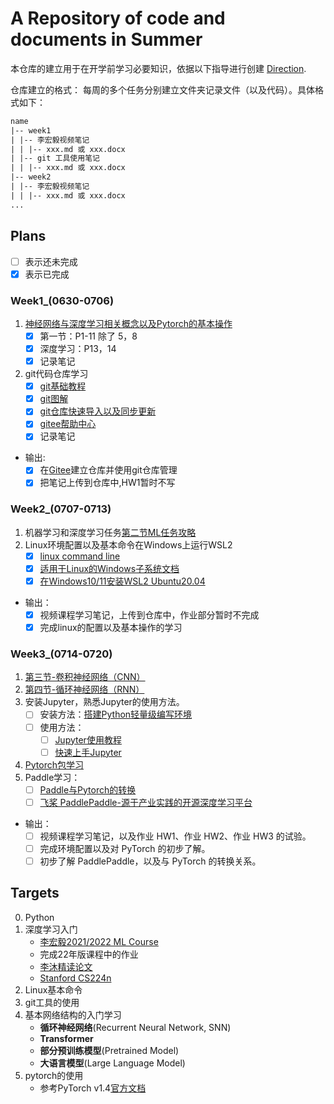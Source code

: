 # A Repository of code and documents in Summer

本仓库的建立用于在开学前学习必要知识，依据以下指导进行创建 [Direction](./Direction.pdf).  

仓库建立的格式：  每周的多个任务分别建立文件夹记录文件（以及代码）。具体格式如下：

```txt
name
|-- week1
| |-- 李宏毅视频笔记
| | |-- xxx.md 或 xxx.docx
| |-- git 工具使用笔记
| | |-- xxx.md 或 xxx.docx
|-- week2
| |-- 李宏毅视频笔记
| | |-- xxx.md 或 xxx.docx
...
```

## Plans

- [ ] 表示还未完成
- [x] 表示已完成

### Week1_(0630-**0706**)

1. [神经网络与深度学习相关概念以及Pytorch的基本操作](https://www.bilibili.com/video/BV1Wv411h7kN/)
    - [x] 第一节：P1-11 除了 5，8
    - [x] 深度学习：P13，14
    - [x] 记录笔记
2. git代码仓库学习
    - [x] [git基础教程](https://zhuanlan.zhihu.com/p/30044692)
    - [x] [git图解](https://mp.weixin.qq.com/s/Fg5rht0k583YvHD0pMJ_BQ)
    - [x] [git仓库快速导入以及同步更新](https://gitee.com/help/articles/4284#article-header1)
    - [x] [gitee帮助中心](https://gitee.com/help)
    - [x] 记录笔记

- 输出:
  - [x] 在[Gitee](https://gitee.com/)建立仓库并使用git仓库管理
  - [x] 把笔记上传到仓库中,HW1暂时不写

### Week2_(0707-**0713**)

1. 机器学习和深度学习任务[第二节ML任务攻略](https://www.bilibili.com/video/BV1Wv411h7kN?p=18)
2. Linux环境配置以及基本命令在Windows上运行WSL2
    - [x] [linux command line](https://www.kancloud.cn/thinkphp/linux-command-line/39431)
    - [x] [适用于Linux的Windows子系统文档](https://docs.microsoft.com/zh-cn/windows/wsl/)
    - [x] [在Windows10/11安装WSL2 Ubuntu20.04](https://zhuanlan.zhihu.com/p/466001838)

- 输出：
  - [x] 视频课程学习笔记，上传到仓库中，作业部分暂时不完成
  - [x] 完成linux的配置以及基本操作的学习

### Week3_(0714-**0720**)

1. [第三节-卷积神经网络（CNN）](https://www.bilibili.com/video/BV1Wv411h7kN?p=31)
2. [第四节-循环神经网络（RNN）](https://www.bilibili.com/video/BV1J94y1f7u5?p=28)
3. 安装Jupyter，熟悉Jupyter的使用方法。
    - [ ] 安装方法：[搭建Python轻量级编写环境](https://zhuanlan.zhihu.com/p/158824489)
    - [ ] 使用方法：
        - [ ] [Jupyter使用教程](https://zhuanlan.zhihu.com/p/33105153)
        - [ ] [快速上手Jupyter](https://zhuanlan.zhihu.com/p/32320214)
4. [Pytorch包学习](https://pytorch.apachecn.org/#/docs/1.4/blitz/tensor_tutorial)
5. Paddle学习：
    - [ ] [Paddle与Pytorch的转换](https://blog.csdn.net/shaojie_45/article/details/115445796?spm=1001.2101.3001.6650.1&utm_medium=distribute.pc_relevant.none-task-blog-2~default~CTRLIST~Rate-1-115445796-blog-119469002.235%5ev38%5epc_relevant_anti_t3&depth_1-utm_source=distribute.pc_relevant.none-task-blog-2~default~CTRLIST~Rate-1-115445796-blog-119469002.235%5ev38%5epc_relevant_anti_t3&utm_relevant_index=2)
    - [ ] [飞桨 PaddlePaddle-源于产业实践的开源深度学习平台](https://www.paddlepaddle.org.cn/tutorials/projectdetail/5603475)

- 输出：
  - [ ] 视频课程学习笔记，以及作业 HW1、作业 HW2、作业 HW3 的试验。
  - [ ] 完成环境配置以及对 PyTorch 的初步了解。
  - [ ] 初步了解 PaddlePaddle，以及与 PyTorch 的转换关系。

## Targets

0. Python
1. 深度学习入门
    - [李宏毅2021/2022 ML Course](https://www.bilibili.com/video/BV1Wv411h7kN/)
    - 完成22年版课程中的作业
    - [李沐精读论文](https://space.bilibili.com/1567748478/channel/seriesdetail?sid=398820)
    - [Stanford CS224n](https://www.bilibili.com/video/BV12z4y1i7vh/?spm_id_from=333.337.search-card.all.click&vd_source=324657b3a86976b83356051b6a1e83b1)
2. Linux基本命令
3. git工具的使用
4. 基本网络结构的入门学习
    - **循环神经网络**(Recurrent Neural Network, SNN)
    - **Transformer**
    - **部分预训练模型**(Pretrained Model)
    - **大语言模型**(Large Language Model)
5. pytorch的使用
    - 参考PyTorch v1.4[官方文档](https://pytorch.apachecn.org/#/docs/1.4/README)

